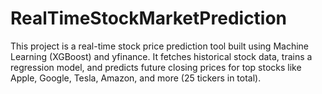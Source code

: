 # RealTimeStockMarketPrediction
This project is a real-time stock price prediction tool built using Machine Learning (XGBoost) and yfinance. It fetches historical stock data, trains a regression model, and predicts future closing prices for top stocks like Apple, Google, Tesla, Amazon, and more (25 tickers in total).

